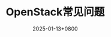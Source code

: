 ---
title: OpenStack常见问题
date: 2025-01-13+0800
categories: [运维,OpenStack]
tags: [OpenStack]
description: 
---